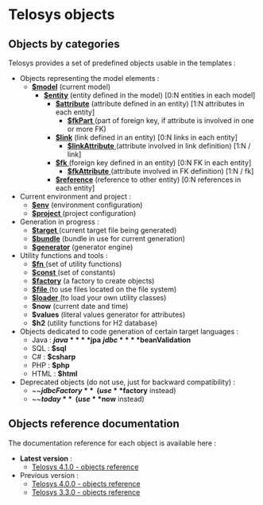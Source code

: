 # Telosys objects

## Objects by categories

Telosys provides a set of predefined objects usable in the templates :

* Objects representing the model elements :&#x20;
  * [**$model**](https://www.telosys.org/doc/latest/objects/model.html)  (current model)
    * [**$entity**](https://www.telosys.org/doc/latest/objects/entity.html)  (entity defined in the model) \[0:N entities in each model]
      * [**$attribute**](https://www.telosys.org/doc/latest/objects/attribute.html)  (attribute defined in an entity) \[1:N attributes in each entity]
        * [**$fkPart** ](https://www.telosys.org/doc/latest/objects/fkPart.html) (part of foreign key, if attribute is involved in one or more FK)
      * [**$link**](https://www.telosys.org/doc/latest/objects/link.html)  (link defined in an entity) \[0:N links in each entity]
        * [**$linkAttribute** ](https://www.telosys.org/doc/latest/objects/linkAttribute.html) (attribute involved in link definition) \[1:N / link]
      * [**$fk** ](https://www.telosys.org/doc/latest/objects/fk.html)(foreign key defined in an entity) \[0:N FK in each entity]
        * [**$fkAttribute** ](https://www.telosys.org/doc/latest/objects/fkAttribute.html) (attribute involved in FK definition) \[1:N / fk]
      * [**$reference**](https://www.telosys.org/doc/latest/objects/reference.html)  (reference to other entity)  \[0:N references in each entity]
* Current environment and project : &#x20;
  * [**$env**](https://www.telosys.org/doc/latest/objects/env.html)  (environment configuration)
  * [**$project** ](https://www.telosys.org/doc/latest/objects/project.html) (project configuration)
* Generation in progress :&#x20;
  * [**$target** ](https://www.telosys.org/doc/latest/objects/target.html)  (current target file being generated)
  * [**$bundle**](https://www.telosys.org/doc/latest/objects/bundle.html) (bundle in use for current generation)
  * [**$generator**](https://www.telosys.org/doc/latest/objects/generator.html) (generator engine)
* Utility functions and tools :&#x20;
  * [**$fn**  ](https://www.telosys.org/doc/latest/objects/fn.html) (set of utility functions)
  * [**$const** ](https://www.telosys.org/doc/latest/objects/const.html) (set of constants)
  * [**$factory**](https://www.telosys.org/doc/latest/objects/factory.html) (a factory to create objects)
  * [**$file** ](https://www.telosys.org/doc/latest/objects/file.html) (to use files located on the file system)&#x20;
  * [**$loader** ](https://www.telosys.org/doc/latest/objects/loader.html) (to load your own utility classes)
  * **$now**  (current date and time)
  * **$values** (literal values generator for attributes)
  * **$h2** (utility functions for H2 database)
* Objects dedicated to code generation of certain target languages :  &#x20;
  * Java :  **$java**   **$jpa**   **$jdbc**   **$beanValidation**  &#x20;
  * SQL :  **$sql** &#x20;
  * C#  :  **$csharp**&#x20;
  * PHP :  **$php** &#x20;
  * HTML :  **$html** &#x20;
* Deprecated objects (do not use, just for backward compatibility) : &#x20;
  * ~~**$jdbcFactory**~~  (use **$factory** instead)
  * ~~**$today**~~ (use **$now** instead)

## Objects reference documentation

The documentation reference for each object is available here :

* **Latest version** :&#x20;
  * [Telosys 4.1.0 - objects reference](https://www.telosys.org/doc/v410/objects/index.html)
* Previous version :&#x20;
  * [Telosys 4.0.0 - objects reference](https://www.telosys.org/doc/v400/objects/index.html)
  * [Telosys 3.3.0 - objects reference](https://www.telosys.org/doc/v330/objects/index.html)







